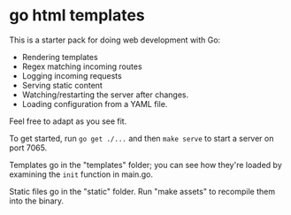 # go html templates

This is a starter pack for doing web development with Go:

- Rendering templates
- Regex matching incoming routes
- Logging incoming requests
- Serving static content
- Watching/restarting the server after changes.
- Loading configuration from a YAML file.

Feel free to adapt as you see fit.

To get started, run `go get ./...` and then `make serve` to start a server on
port 7065.

Templates go in the "templates" folder; you can see how they're loaded by
examining the `init` function in main.go.

Static files go in the "static" folder. Run "make assets" to recompile them into
the binary.
